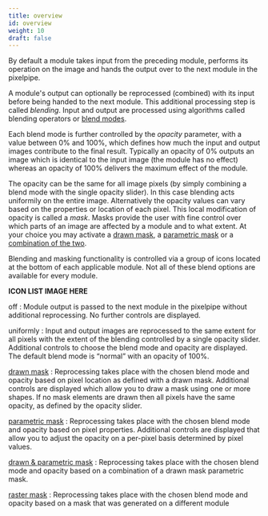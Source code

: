```yaml
---
title: overview
id: overview
weight: 10
draft: false
---
```


By default a module takes input from the preceding module, performs its operation on the image and hands the output over to the next module in the pixelpipe. 

A module's output can optionally be reprocessed (combined) with its input before being handed to the next module. This additional processing step is called _blending_. Input and output are processed using algorithms called blending operators or [blend modes](./blend-modes.md).

Each blend mode is further controlled by the _opacity_ parameter, with a value between 0% and 100%, which defines how much the input and output images contribute to the final result. Typically an opacity of 0% outputs an image which is identical to the input image (the module has no effect) whereas an opacity of 100% delivers the maximum effect of the module.

The opacity can be the same for all image pixels (by simply combining a blend mode with the single opacity slider). In this case blending acts uniformily on the entire image. Alternatively the opacity values can vary based on the properties or location of each pixel. This local modification of opacity is called a _mask_. Masks provide the user with fine control over which parts of an image are affected by a module and to what extent. At your choice you may activate a [drawn mask](./masks/drawn.md), a [parametric mask](./masks/parametric.md) or a [combination of the two](./masks/drawn-and-parametric.md). 

Blending and masking functionality is controlled via a group of icons located at the bottom of each applicable module. Not all of these blend options are available for every module.

**ICON LIST IMAGE HERE**

off
: Module output is passed to the next module in the pixelpipe without additional reprocessing. No further controls are displayed. 

uniformly
: Input and output images are reprocessed to the same extent for all pixels with the extent of the blending controlled by a single opacity slider. Additional controls to choose the blend mode and opacity are displayed. The default blend mode is “normal” with an opacity of 100%.

[drawn mask](./masks/drawn.md)
: Reprocessing takes place with the chosen blend mode and opacity based on pixel location as defined with a drawn mask. Additional controls are displayed which allow you to draw a mask using one or more shapes. If no mask elements are drawn then all pixels have the same opacity, as defined by the opacity slider.

[parametric mask](./masks/parametric.md)
: Reprocessing takes place with the chosen blend mode and opacity based on pixel properties. Additional controls are displayed that allow you to adjust the opacity on a per-pixel basis determined by pixel values.

[drawn & parametric mask](./masks/drawn-and-parametric.md)
: Reprocessing takes place with the chosen blend mode and opacity based on a combination of a drawn mask parametric mask.

[raster mask](./masks/raster.md)
: Reprocessing takes place with the chosen blend mode and opacity based on a mask that was generated on a different module
